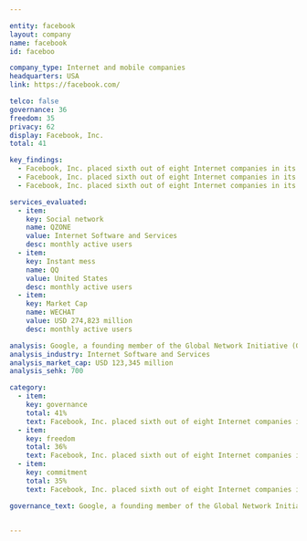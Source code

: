 ```yaml
---

entity: facebook
layout: company
name: facebook
id: faceboo

company_type: Internet and mobile companies
headquarters: USA
link: https://facebook.com/

telco: false
governance: 36
freedom: 35
privacy: 62
display: Facebook, Inc.
total: 41

key_findings:
  - Facebook, Inc. placed sixth out of eight Internet companies in its overall score. The company’s performance across all categories suffered because its disclosure sometimes did not include Instagram.
  - Facebook, Inc. placed sixth out of eight Internet companies in its overall score. The company’s performance across all categories suffered because its disclosure sometimes did not include Instagram.
  - Facebook, Inc. placed sixth out of eight Internet companies in its overall score. The company’s performance across all categories suffered because its disclosure sometimes did not include Instagram. 

services_evaluated:
  - item:
    key: Social network
    name: QZONE
    value: Internet Software and Services
    desc: monthly active users
  - item:
    key: Instant mess
    name: QQ
    value: United States
    desc: monthly active users
  - item:
    key: Market Cap
    name: WECHAT
    value: USD 274,823 million
    desc: monthly active users

analysis: Google, a founding member of the Global Network Initiative (GNI), earned the highest overall score in the Index. However there is much room for improvement. While aspects of U.S. law and the company’s business model would need to change in order for Google to achieve a perfect score, the company’s score could improve substantially even if its business model and the legal and regulatory environment in the United States were to remain unchanged. If the company were simply to match the top-scoring company for each indicator in the Index, its overall score would rise by nearly 10 percentage points.
analysis_industry: Internet Software and Services
analysis_market_cap: USD 123,345 million
analysis_sehk: 700

category:
  - item:
    key: governance
    total: 41%
    text: Facebook, Inc. placed sixth out of eight Internet companies in its overall score. The company’s performance across all categories suffered because its disclosure sometimes did not include Instagram. 
  - item:
    key: freedom
    total: 36%
    text: Facebook, Inc. placed sixth out of eight Internet companies in its overall score. The company’s performance across all categories suffered because its disclosure sometimes did not include Instagram.
  - item:
    key: commitment
    total: 35%
    text: Facebook, Inc. placed sixth out of eight Internet companies in its overall score. The company’s performance across all categories suffered because its disclosure sometimes did not include Instagram.

governance_text: Google, a founding member of the Global Network Initiative (GNI), earned the highest overall score in the Index. However there is much room for improvement. While aspects of U.S. law and the company’s business model would need to change in order for Google to achieve a perfect score, the company’s score could improve substantially even if its business model and the legal and regulatory environment in the United States were to remain unchanged. If the company were simply to match the top-scoring company for each indicator in the Index, its overall score would rise by nearly 10 percentage points.


---
```

